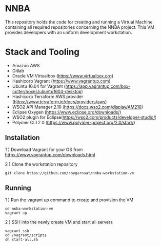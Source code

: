 # NNBA

This repository holds the code for creating and running a Virtual Machine containing all required repositories concerning the NNBA project. 
This VM provides developers with an uniform development workstation. 

# Stack and Tooling

- Amazon AWS
- Gitlab
- Oracle VM Virtualbox (https://www.virtualbox.org)
- Hashicorp Vagrant (https://www.vagrantup.com)
- Ubuntu 16.04 for Vagrant (https://app.vagrantup.com/box-cutter/boxes/ubuntu1604-desktop)
- Hashicorp Terraform AWS provider (https://www.terraform.io/docs/providers/aws)
- WSO2 API Manager 2.10 (https://docs.wso2.com/display/AM210)
- Eclipse Oxygen (https://www.eclipse.org/downloads/)
- WSO2 plugin for Eclipse(https://wso2.com/products/developer-studio/)
- Polymer CLI 2.0 (https://www.polymer-project.org/2.0/start/) 

## Installation

1 ) Download Vagrant for your OS from https://www.vagrantup.com/downloads.html

2 ) Clone the workstation repository

    git clone https://github.com/roygarnaat/nnba-workstation-vm

## Running

1 ) Run the vagrant up command to create and provision the VM

    cd nnba-workstation-vm
    vagrant up

2 ) SSH into the newly create VM and start all servers

    vagrant ssh
    cd /vagrant/scripts
    sh start-all.sh